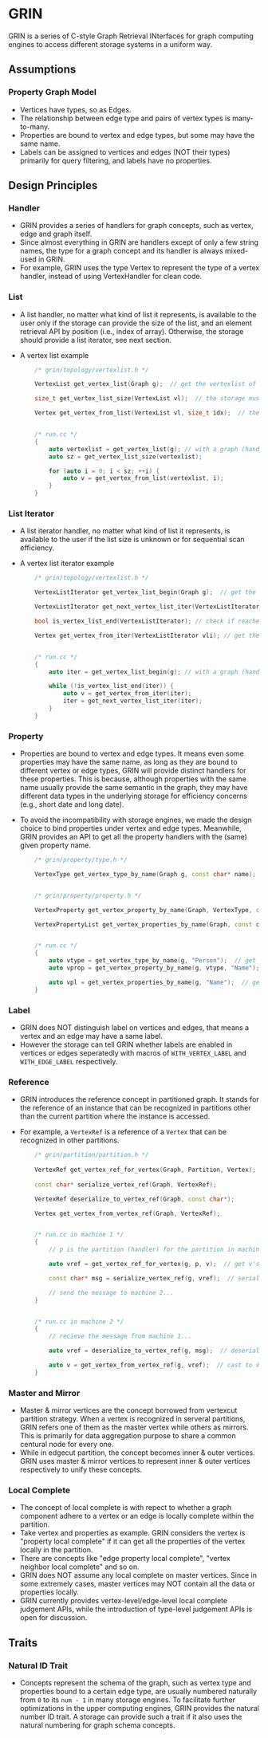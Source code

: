 
# GRIN
GRIN is a series of C-style Graph Retrieval INterfaces for graph computing engines to access different
storage systems in a uniform way. 

## Assumptions
### Property Graph Model
- Vertices have types, so as Edges. 
- The relationship between edge type and pairs of vertex types is many-to-many.
- Properties are bound to vertex and edge types, but some may have the same name.
- Labels can be assigned to vertices and edges (NOT their types) primarily for query filtering, and labels have no properties.

## Design Principles
### Handler
- GRIN provides a series of handlers for graph concepts, such as vertex, edge and graph itself. 
- Since almost everything in GRIN are handlers except of only a few string names, the type for a graph concept and its handler is always mixed-used in GRIN.
- For example, GRIN uses the type Vertex to represent the type of a vertex handler, instead of using VertexHandler for clean code.

### List
- A list handler, no matter what kind of list it represents, is available to the user only if the storage can provide the size of the list, and an element retrieval API by position (i.e., index of array). Otherwise, the storage should provide a list iterator, see next section.
- A vertex list example

    ```CPP
        /* grin/topology/vertexlist.h */

        VertexList get_vertex_list(Graph g);  // get the vertexlist of a graph

        size_t get_vertex_list_size(VertexList vl);  // the storage must implement the API to return the size of vertexlist

        Vertex get_vertex_from_list(VertexList vl, size_t idx);  // the storage must implement the API to return the element of vertexlist by position


        /* run.cc */
        {
            auto vertexlist = get_vertex_list(g); // with a graph (handler) g
            auto sz = get_vertex_list_size(vertexlist);

            for (auto i = 0; i < sz; ++i) {
                auto v = get_vertex_from_list(vertexlist, i);
            }
        }
    ```

### List Iterator
- A list iterator handler, no matter what kind of list it represents, is available to the user if the list size is unknown or for sequential scan efficiency. 
- A vertex list iterator example

    ```CPP
        /* grin/topology/vertexlist.h */

        VertexListIterator get_vertex_list_begin(Graph g);  // get the begin iterator of the vertexlist

        VertexListIterator get_next_vertex_list_iter(VertexListIterator);  // get next iterator

        bool is_vertex_list_end(VertexListIterator); // check if reaches the end

        Vertex get_vertex_from_iter(VertexListIterator vli); // get the vertex from the iterator


        /* run.cc */
        {
            auto iter = get_vertex_list_begin(g); // with a graph (handler) g

            while (!is_vertex_list_end(iter)) {
                auto v = get_vertex_from_iter(iter);
                iter = get_next_vertex_list_iter(iter);
            }
        }
    ```

### Property
- Properties are bound to vertex and edge types. It means even some properties may have the same name, as long as they are bound to different vertex or edge types, GRIN will provide distinct handlers for these properties. This is
because, although properties with the same name usually provide the same semantic in the graph, they may have 
different data types in the underlying storage for efficiency concerns (e.g., short date and long date).
- To avoid the incompatibility with storage engines, we made the design choice to bind properties under vertex and edge types. Meanwhile, GRIN provides an API to get all the property handlers with the (same) given property name.

    ```CPP
        /* grin/property/type.h */

        VertexType get_vertex_type_by_name(Graph g, const char* name);


        /* grin/property/property.h */

        VertexProperty get_vertex_property_by_name(Graph, VertexType, const char* name);

        VertexPropertyList get_vertex_properties_by_name(Graph, const char* name);


        /* run.cc */
        {
            auto vtype = get_vertex_type_by_name(g, "Person");  // get the vertex type of Person
            auto vprop = get_vertex_property_by_name(g, vtype, "Name");  // get the Name property bound to Person

            auto vpl = get_vertex_properties_by_name(g, "Name");  // get all the properties called Name under all the vertex types (e.g., Person, Company) in g
        }
    ```

### Label
- GRIN does NOT distinguish label on vertices and edges, that means a vertex and an edge may have a same label.
- However the storage can tell GRIN whether labels are enabled in vertices or edges seperatedly with macros of `WITH_VERTEX_LABEL` and `WITH_EDGE_LABEL` respectively.

### Reference
- GRIN introduces the reference concept in partitioned graph. It stands for the reference of an instance that can
be recognized in partitions other than the current partition where the instance is accessed.
- For example, a `VertexRef` is a reference of a `Vertex` that can be recognized in other partitions.

    ```CPP
        /* grin/partition/partition.h */
        
        VertexRef get_vertex_ref_for_vertex(Graph, Partition, Vertex);
        
        const char* serialize_vertex_ref(Graph, VertexRef);

        VertexRef deserialize_to_vertex_ref(Graph, const char*);

        Vertex get_vertex_from_vertex_ref(Graph, VertexRef);


        /* run.cc in machine 1 */
        {
            // p is the partition (handler) for the partition in machine 2

            auto vref = get_vertex_ref_for_vertex(g, p, v);  // get v's vertex ref which can be recgonized in machine 2

            const char* msg = serialize_vertex_ref(g, vref);  // serialize into a message

            // send the message to machine 2...
        }


        /* run.cc in machine 2 */
        {
            // recieve the message from machine 1...

            auto vref = deserialize_to_vertex_ref(g, msg);  // deserialize back to vertex ref

            auto v = get_vertex_from_vertex_ref(g, vref);  // cast to vertex if g can recognize the vertex ref
        }
    ```

### Master and Mirror
- Master & mirror vertices are the concept borrowed from vertexcut partition strategy. When a vertex is recognized in
serveral partitions, GRIN refers one of them as the master vertex while others as mirrors. This is primarily for data
aggregation purpose to share a common centural node for every one.
- While in edgecut partition, the concept becomes inner & outer vertices. GRIN uses master & mirror vertices to represent inner & outer vertices respectively to unify these concepts.

### Local Complete
- The concept of local complete is with repect to whether a graph component adhere to a vertex or an edge is locally complete within the partition.
- Take vertex and properties as example. GRIN considers the vertex is "property local complete" if it can get all the properties of the vertex locally in the partition.
- There are concepts like "edge property local complete", "vertex neighbor local complete" and so on.
- GRIN does NOT assume any local complete on master vertices. Since in some extremely cases, master vertices
may NOT contain all the data or properties locally.
- GRIN currently provides vertex-level/edge-level local complete judgement APIs, while the introduction of type-level judgement APIs is open for discussion.

## Traits
### Natural ID Trait
- Concepts represent the schema of the graph, such as vertex type and properties bound to a certain edge type, are usually numbered naturally from `0` to its `num - 1` in many storage engines. To facilitate further optimizations
in the upper computing engines, GRIN provides the natural number ID trait. A storage can provide such a trait if
it also uses the natural numbering for graph schema concepts.

